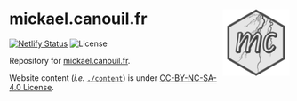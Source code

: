 # mickael.canouil.fr <img src="assets/media/icon.png" align="right" width="120" />

<!-- badges: start -->
[![Netlify Status](https://api.netlify.com/api/v1/badges/6cd93e0e-b6cc-4e0c-900a-e0c09f7c1ec0/deploy-status)](https://app.netlify.com/sites/mcanouil/deploys)
![License](https://img.shields.io/github/license/mcanouil/mickael.canouil.fr?style=plastic)
<!-- badges: end -->

Repository for [mickael.canouil.fr](https://mickael.canouil.fr).

Website content (*i.e.* [`./content`](./content)) is under [CC-BY-NC-SA-4.0 License](https://creativecommons.org/licenses/by-nc-sa/4.0/).
